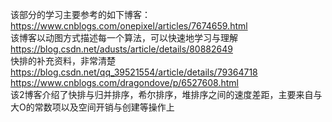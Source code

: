 该部分的学习主要参考的如下博客：  
https://www.cnblogs.com/onepixel/articles/7674659.html  
该博客以动图方式描述每一个算法，可以快速地学习与理解  
https://blog.csdn.net/adusts/article/details/80882649  
快排的补充资料，非常清楚  
https://blog.csdn.net/qq_39521554/article/details/79364718
https://www.cnblogs.com/dragondove/p/6527608.html  
该2博客介绍了快排与归并排序，希尔排序，堆排序之间的速度差距，主要来自与大O的常数项以及空间开销与创建等操作上
